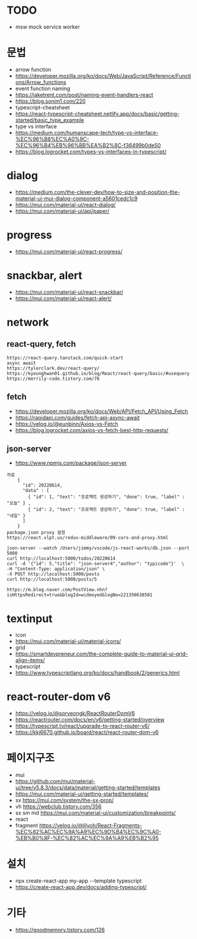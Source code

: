 # TODO
* msw  mock service worker
# 문법
* arrow function
* https://developer.mozilla.org/ko/docs/Web/JavaScript/Reference/Functions/Arrow_functions
* event function naming
* https://jaketrent.com/post/naming-event-handlers-react
* https://blog.sonim1.com/220
* typescript-cheatsheet
* https://react-typescript-cheatsheet.netlify.app/docs/basic/getting-started/basic_type_example
* type vs interface
* https://medium.com/humanscape-tech/type-vs-interface-%EC%96%B8%EC%A0%9C-%EC%96%B4%EB%96%BB%EA%B2%8C-f36499b0de50
* https://blog.logrocket.com/types-vs-interfaces-in-typescript/


# dialog
* https://medium.com/the-clever-dev/how-to-size-and-position-the-material-ui-mui-dialog-component-a5601cedc1c9
* https://mui.com/material-ui/react-dialog/
* https://mui.com/material-ui/api/paper/

# progress
* https://mui.com/material-ui/react-progress/
# snackbar, alert
* https://mui.com/material-ui/react-snackbar/
* https://mui.com/material-ui/react-alert/

# network
## react-query, fetch
```
https://react-query.tanstack.com/quick-start
async await
https://tylerclark.dev/react-query/
https://kyounghwan01.github.io/blog/React/react-query/basic/#usequery
https://merrily-code.tistory.com/76
```
## fetch
* https://developer.mozilla.org/ko/docs/Web/API/Fetch_API/Using_Fetch
* https://rapidapi.com/guides/fetch-api-async-await
* https://velog.io/@eunbinn/Axios-vs-Fetch
* https://blog.logrocket.com/axios-vs-fetch-best-http-requests/

## json-server
* https://www.npmjs.com/package/json-server
```
자료
    {
      "id": 20220614,
      "data" : [
        { "id": 1, "text": "프로젝트 생성하기", "done": true, "label" : "오늘" } ,
        { "id": 2, "text": "프로젝트 생성하기", "done": true, "label" : "내일" } 
      ]
    }
package.json proxy 설정
https://react.vlpt.us/redux-middleware/09-cors-and-proxy.html

json-server --watch /Users/jimmy/vscode/js-react-works/db.json --port 5000
curl http://localhost:5000/todos/20220614
curl -d '{"id": 5,"title": "json-server4","author": "typicode"}'  \
-H "Content-Type: application/json" \
-X POST http://localhost:5000/posts
curl http://localhost:5000/posts/5

https://m.blog.naver.com/PostView.nhn?isHttpsRedirect=true&blogId=wideeyed&logNo=221350638501
```

# textinput
* icon
* https://mui.com/material-ui/material-icons/
* grid
* https://smartdevpreneur.com/the-complete-guide-to-material-ui-grid-align-items/
* typescript
* https://www.typescriptlang.org/ko/docs/handbook/2/generics.html

# react-router-dom v6
* https://velog.io/@soryeongk/ReactRouterDomV6
* https://reactrouter.com/docs/en/v6/getting-started/overview
* https://typescript.tv/react/upgrade-to-react-router-v6/
* https://kkj6670.github.io/board/react/react-router-dom-v6

# 페이지구조
* mui
* https://github.com/mui/material-ui/tree/v5.8.3/docs/data/material/getting-started/templates
* https://mui.com/material-ui/getting-started/templates/
* sx https://mui.com/system/the-sx-prop/
* vh https://webclub.tistory.com/356
* sx sm md https://mui.com/material-ui/customization/breakpoints/
* react
* fragment https://velog.io/@lilyoh/React-Fragments-%EC%82%AC%EC%9A%A9%EC%9D%B4%EC%9C%A0-%EB%B0%8F-%EC%82%AC%EC%9A%A9%EB%B2%95

# 설치
* npx create-react-app my-app --template typescript
* https://create-react-app.dev/docs/adding-typescript/

# 기타
* https://goodmemory.tistory.com/126